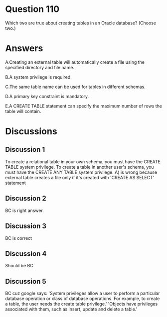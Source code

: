 # Question 110
Which two are true about creating tables in an Oracle database? (Choose two.)

# Answers
A.Creating an external table will automatically create a file using the specified directory and file name.

B.A system privilege is required.

C.The same table name can be used for tables in different schemas.

D.A primary key constraint is mandatory.

E.A CREATE TABLE statement can specify the maximum number of rows the table will contain.

# Discussions
## Discussion 1
To create a relational table in your own schema, you must have the CREATE TABLE system privilege. To create a table in another user's schema, you must have the CREATE ANY TABLE system privilege.
A) is wrong because external table creates a file only if it's created with 'CREATE AS SELECT' statement

## Discussion 2
BC is right answer.

## Discussion 3
BC is correct

## Discussion 4
Should be BC

## Discussion 5
BC cuz google says:
'System privileges allow a user to perform a particular database operation or class of database operations. For example, to create a table, the user needs the create table privilege.'
'Objects have privileges associated with them, such as insert, update and delete a table.'

